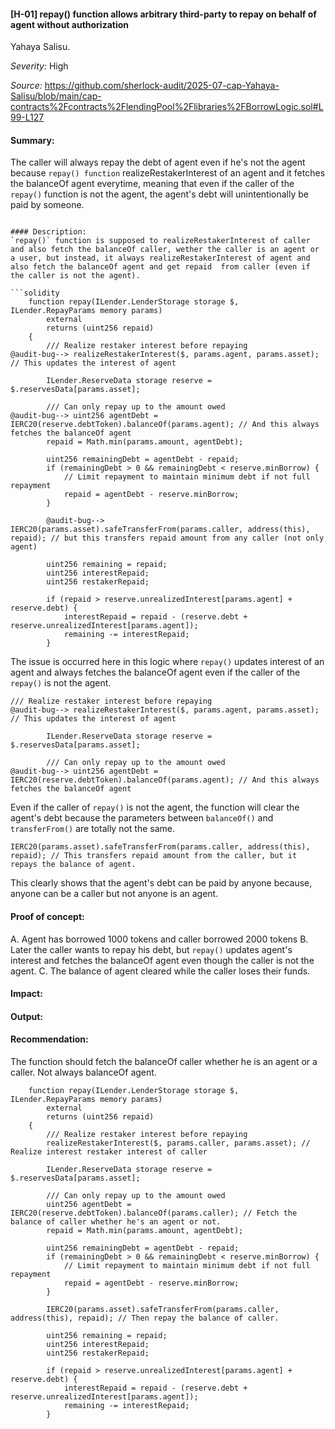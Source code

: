 #### [H-01] repay() function allows arbitrary third-party to repay on behalf of agent without authorization

Yahaya Salisu.

_Severity:_ High 

_Source:_ https://github.com/sherlock-audit/2025-07-cap-Yahaya-Salisu/blob/main/cap-contracts%2Fcontracts%2FlendingPool%2Flibraries%2FBorrowLogic.sol#L99-L127

#### Summary:
The caller will always repay the debt of agent even if he's not the agent because `repay() function` realizeRestakerInterest of an agent and it fetches the balanceOf agent everytime, meaning that even if the caller of the `repay()` function is not the agent, the agent's debt will unintentionally be paid by someone.
```

#### Description:
`repay()` function is supposed to realizeRestakerInterest of caller and also fetch the balanceOf caller, wether the caller is an agent or a user, but instead, it always realizeRestakerInterest of agent and also fetch the balanceOf agent and get repaid  from caller (even if the caller is not the agent).

```solidity
    function repay(ILender.LenderStorage storage $, ILender.RepayParams memory params)
        external
        returns (uint256 repaid)
    {
        /// Realize restaker interest before repaying
@audit-bug--> realizeRestakerInterest($, params.agent, params.asset); // This updates the interest of agent 

        ILender.ReserveData storage reserve = $.reservesData[params.asset];

        /// Can only repay up to the amount owed
@audit-bug--> uint256 agentDebt = IERC20(reserve.debtToken).balanceOf(params.agent); // And this always fetches the balanceOf agent
        repaid = Math.min(params.amount, agentDebt);

        uint256 remainingDebt = agentDebt - repaid;
        if (remainingDebt > 0 && remainingDebt < reserve.minBorrow) {
            // Limit repayment to maintain minimum debt if not full repayment
            repaid = agentDebt - reserve.minBorrow;
        }

        @audit-bug--> IERC20(params.asset).safeTransferFrom(params.caller, address(this), repaid); // but this transfers repaid amount from any caller (not only agent)

        uint256 remaining = repaid;
        uint256 interestRepaid;
        uint256 restakerRepaid;

        if (repaid > reserve.unrealizedInterest[params.agent] + reserve.debt) {
            interestRepaid = repaid - (reserve.debt + reserve.unrealizedInterest[params.agent]);
            remaining -= interestRepaid;
        }
```

The issue is occurred here in this logic where `repay()` updates interest of an agent and always fetches the balanceOf agent even if the caller of the `repay()` is not the agent.

```solidity
/// Realize restaker interest before repaying
@audit-bug--> realizeRestakerInterest($, params.agent, params.asset); // This updates the interest of agent 

        ILender.ReserveData storage reserve = $.reservesData[params.asset];

        /// Can only repay up to the amount owed
@audit-bug--> uint256 agentDebt = IERC20(reserve.debtToken).balanceOf(params.agent); // And this always fetches the balanceOf agent
```
Even if the caller of `repay()` is not the agent, the function will clear the agent's debt because the parameters between `balanceOf()` and `transferFrom()` are totally not the same.

```solidity
IERC20(params.asset).safeTransferFrom(params.caller, address(this), repaid); // This transfers repaid amount from the caller, but it repays the balance of agent.
```
This clearly shows that the agent's debt can be paid by anyone because, anyone can be a caller but not anyone is an agent.


#### Proof of concept:
A. Agent has borrowed 1000 tokens and caller borrowed 2000 tokens
B. Later the caller wants to repay his debt, but `repay()` updates agent's interest and fetches the balanceOf agent even though the caller is not the agent.
C. The balance of agent cleared while the caller loses their funds.



#### Impact:




#### Output:


#### Recommendation:
The function should fetch the balanceOf caller whether he is an agent or a caller. Not always balanceOf agent.

```
    function repay(ILender.LenderStorage storage $, ILender.RepayParams memory params)
        external
        returns (uint256 repaid)
    {
        /// Realize restaker interest before repaying
        realizeRestakerInterest($, params.caller, params.asset); // Realize interest restaker interest of caller

        ILender.ReserveData storage reserve = $.reservesData[params.asset];

        /// Can only repay up to the amount owed
        uint256 agentDebt = IERC20(reserve.debtToken).balanceOf(params.caller); // Fetch the balance of caller whether he's an agent or not.
        repaid = Math.min(params.amount, agentDebt);

        uint256 remainingDebt = agentDebt - repaid;
        if (remainingDebt > 0 && remainingDebt < reserve.minBorrow) {
            // Limit repayment to maintain minimum debt if not full repayment
            repaid = agentDebt - reserve.minBorrow;
        }

        IERC20(params.asset).safeTransferFrom(params.caller, address(this), repaid); // Then repay the balance of caller.

        uint256 remaining = repaid;
        uint256 interestRepaid;
        uint256 restakerRepaid;

        if (repaid > reserve.unrealizedInterest[params.agent] + reserve.debt) {
            interestRepaid = repaid - (reserve.debt + reserve.unrealizedInterest[params.agent]);
            remaining -= interestRepaid;
        }
```
